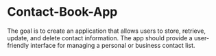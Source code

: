 # Contact-Book-App
The goal is to create an application that allows users to store, retrieve, update, and delete contact information. The app should provide a user-friendly interface for managing a personal or business contact list. 
